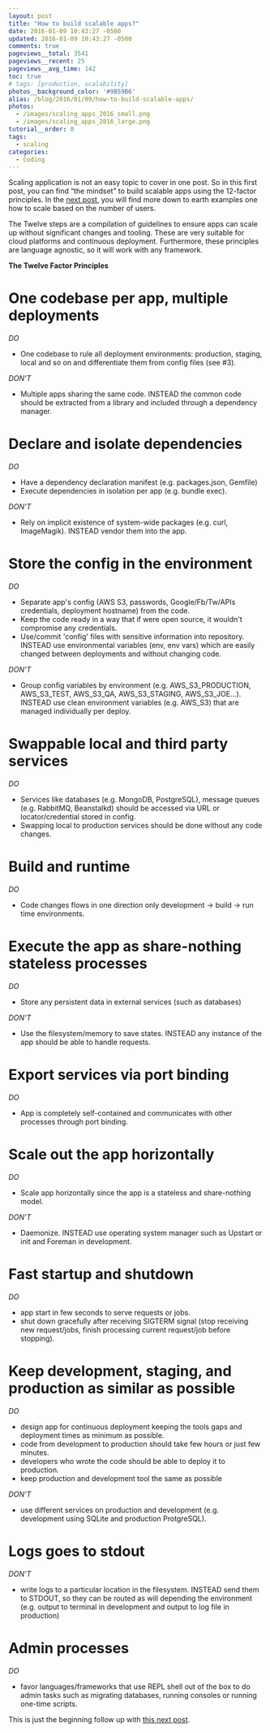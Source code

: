 ```yaml
---
layout: post
title: "How to build scalable apps?"
date: 2016-01-09 10:43:27 -0500
updated: 2016-01-09 10:43:27 -0500
comments: true
pageviews__total: 3541
pageviews__recent: 25
pageviews__avg_time: 142
toc: true
# tags: [production, scalability]
photos__background_color: '#9B59B6'
alias: /blog/2016/01/09/how-to-build-scalable-apps/
photos:
  - /images/scaling_apps_2016_small.png
  - /images/scaling_apps_2016_large.png
tutorial__order: 0
tags:
  - scaling
categories:
  - Coding
---
```

Scaling application is not an easy topic to cover in one post. So in this first post, you can find “the mindset” to build scalable apps using the 12-factor principles. In the [next post](/blog/2016/03/23/how-to-scale-a-nodejs-app-based-on-number-of-users/), you will find more down to earth examples one how to scale based on the number of users.

The Twelve steps are a compilation of guidelines to ensure apps can scale up without significant changes and tooling. These are very suitable for cloud platforms and continuous deployment. Furthermore, these principles are language agnostic, so it will work with any framework.

<!-- More -->

**The Twelve Factor Principles**

# One codebase per app, multiple deployments

<i class="fa fa-thumbs-o-up" aria-hidden="true"></i> *DO*
  * One codebase to rule all deployment environments: production, staging, local and so on and differentiate them from config files (see #3).

<i class="fa fa-thumbs-o-down" aria-hidden="true"></i> *DON'T*
  * Multiple apps sharing the same code. INSTEAD the common code should be extracted from a library and included through a dependency manager.

# Declare and isolate dependencies

<i class="fa fa-thumbs-o-up" aria-hidden="true"></i> *DO*
  * Have a dependency declaration manifest (e.g. packages.json, Gemfile)
  * Execute dependencies in isolation per app (e.g. bundle exec).

<i class="fa fa-thumbs-o-down" aria-hidden="true"></i> *DON'T*
  * Rely on implicit existence of system-wide packages (e.g. curl, ImageMagik). INSTEAD vendor them into the app.

# Store the config in the environment

<i class="fa fa-thumbs-o-up" aria-hidden="true"></i> *DO*
  * Separate app's config (AWS S3, passwords, Google/Fb/Tw/APIs credentials, deployment hostname) from the code.
  * Keep the code ready in a way that if were open source, it wouldn't compromise any credentials.
  * Use/commit 'config' files with sensitive information into repository. INSTEAD use environmental variables (env, env vars) which are easily changed between deployments and without changing code.

<i class="fa fa-thumbs-o-down" aria-hidden="true"></i> *DON'T*
  * Group config variables by environment (e.g. AWS_S3_PRODUCTION, AWS_S3_TEST, AWS_S3_QA, AWS_S3_STAGING, AWS_S3_JOE...). INSTEAD use clean environment variables (e.g. AWS_S3) that are managed individually per deploy.


# Swappable local and third party services

<i class="fa fa-thumbs-o-up" aria-hidden="true"></i> *DO*
  * Services like databases (e.g. MongoDB, PostgreSQL), message queues (e.g. RabbitMQ, Beanstalkd) should be accessed via URL or locator/credential stored in config.
  * Swapping local to production services should be done without any code changes.


# Build and runtime

<i class="fa fa-thumbs-o-up" aria-hidden="true"></i> *DO*
  * Code changes flows in one direction only development -> build -> run time environments.

# Execute the app as share-nothing stateless processes

<i class="fa fa-thumbs-o-up" aria-hidden="true"></i> *DO*
  * Store any persistent data in external services (such as databases)

<i class="fa fa-thumbs-o-down" aria-hidden="true"></i> *DON'T*
  * Use the filesystem/memory to save states. INSTEAD any instance of the app should be able to handle requests.

# Export services via port binding

<i class="fa fa-thumbs-o-up" aria-hidden="true"></i> *DO*
  * App is completely self-contained and communicates with other processes through port binding.

# Scale out the app horizontally

<i class="fa fa-thumbs-o-up" aria-hidden="true"></i> *DO*
  * Scale app horizontally since the app is a stateless and share-nothing model.

<i class="fa fa-thumbs-o-down" aria-hidden="true"></i> *DON'T*
  * Daemonize. INSTEAD use operating system manager such as Upstart or init and Foreman in development.

# Fast startup and shutdown

<i class="fa fa-thumbs-o-up" aria-hidden="true"></i> *DO*
  * app start in few seconds to serve requests or jobs.
  * shut down gracefully after receiving SIGTERM signal  (stop receiving new request/jobs, finish processing current request/job before stopping).

# Keep development, staging, and production as similar as possible

<i class="fa fa-thumbs-o-up" aria-hidden="true"></i> *DO*
  * design app for continuous deployment keeping the tools gaps and deployment times as minimum as possible.
  * code from development to production should take few hours or just few minutes.
  * developers who wrote the code should be able to deploy it to production.
  * keep production and development tool the same as possible

<i class="fa fa-thumbs-o-down" aria-hidden="true"></i> *DON'T*
  * use different services on production and development (e.g. development using SQLite and production ProtgreSQL).

# Logs goes to stdout


<i class="fa fa-thumbs-o-down" aria-hidden="true"></i> *DON'T*
  * write logs to a particular location in the filesystem. INSTEAD send them to STDOUT, so they can be routed as will depending the environment (e.g. output to terminal in development and output to log file in production)

# Admin processes

<i class="fa fa-thumbs-o-up" aria-hidden="true"></i> *DO*
  * favor languages/frameworks that use REPL shell out of the box to do admin tasks such as migrating databases, running consoles or running one-time scripts.


This is just the beginning follow up with [this next post](/blog/2016/03/23/how-to-scale-a-nodejs-app-based-on-number-of-users/).
